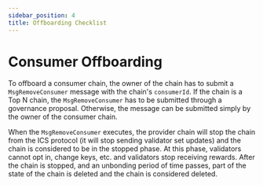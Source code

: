 ```yaml
---
sidebar_position: 4
title: Offboarding Checklist
---
```

# Consumer Offboarding

To offboard a consumer chain, the owner of the chain has to submit a `MsgRemoveConsumer` message with the chain's `consumerId`.
If the chain is a Top N chain, the `MsgRemoveConsumer` has to be submitted through a governance proposal.
Otherwise, the message can be submitted simply by the owner of the consumer chain.

When the `MsgRemoveConsumer` executes, the provider chain will stop the chain from the ICS protocol (it will stop
sending validator set updates) and the chain is considered to be in the stopped phase.
At this phase, validators cannot opt in, change keys, etc. and validators stop receiving rewards.
After the chain is stopped, and an unbonding period of time passes, part of the state of the chain is deleted and the chain is considered deleted.
